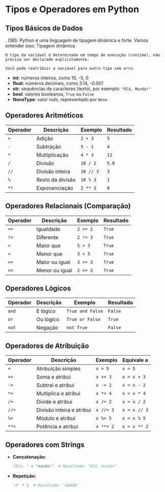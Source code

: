 
# Tipos e Operadores em Python

## Tipos Básicos de Dados

. OBS: Python é uma linguagem de tipagem dinâmica e forte. Vamos entender isso:
Tipagem dinâmica

    O tipo da variável é determinado em tempo de execução (runtime), não precisa ser declarado explicitamente.

    Você pode reatribuir a variável para outro tipo sem erro.
    
- **int**: números inteiros, como 10, -5, 0  
- **float**: números decimais, como 3.14, -0.001  
- **str**: sequências de caracteres (texto), por exemplo: `"Olá, Mundo!"`  
- **bool**: valores booleanos, `True` ou `False`  
- **NoneType**: valor nulo, representado por `None`

## Operadores Aritméticos

| Operador | Descrição          | Exemplo      | Resultado |
|---------|--------------------|--------------|-----------|
| `+`     | Adição             | `2 + 3`      | `5`       |
| `-`     | Subtração          | `5 - 1`      | `4`       |
| `*`     | Multiplicação      | `4 * 3`      | `12`      |
| `/`     | Divisão            | `10 / 2`     | `5.0`     |
| `//`    | Divisão inteira    | `10 // 3`    | `3`       |
| `%`     | Resto da divisão   | `10 % 3`     | `1`       |
| `**`    | Exponenciação      | `2 ** 3`     | `8`       |

## Operadores Relacionais (Comparação)

| Operador | Descrição         | Exemplo     | Resultado |
|----------|-------------------|-------------|-----------|
| `==`     | Igualdade         | `2 == 2`    | `True`    |
| `!=`     | Diferente         | `2 != 3`    | `True`    |
| `>`      | Maior que         | `5 > 3`     | `True`    |
| `<`      | Menor que         | `3 < 5`     | `True`    |
| `>=`     | Maior ou igual    | `3 >= 3`    | `True`    |
| `<=`     | Menor ou igual    | `2 <= 3`    | `True`    |

## Operadores Lógicos

| Operador | Descrição           | Exemplo           | Resultado |
|----------|---------------------|-------------------|-----------|
| `and`    | E lógico            | `True and False`  | `False`   |
| `or`     | Ou lógico           | `True or False`   | `True`    |
| `not`    | Negação             | `not True`        | `False`   |

## Operadores de Atribuição

| Operador | Descrição           | Exemplo     | Equivale a    |
|----------|---------------------|-------------|---------------|
| `=`      | Atribuição simples  | `x = 5`     | `x = 5`       |
| `+=`     | Soma e atribui      | `x += 3`    | `x = x + 3`   |
| `-=`     | Subtrai e atribui   | `x -= 2`    | `x = x - 2`   |
| `*=`     | Multiplica e atribui| `x *= 4`    | `x = x * 4`   |
| `/=`     | Divide e atribui    | `x /= 2`    | `x = x / 2`   |
| `//=`    | Divisão inteira e atribui | `x //= 3` | `x = x // 3` |
| `%=`     | Módulo e atribui    | `x %= 5`    | `x = x % 5`   |
| `**=`    | Potência e atribui  | `x **= 2`   | `x = x ** 2`  |

## Operadores com Strings

- **Concatenação:**  
  ```python
  "Olá, " + "mundo!"  # Resultado: "Olá, mundo!"
  ```
- **Repetição:**  
  ```python
  "A" * 5  # Resultado: "AAAAA"
